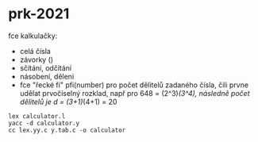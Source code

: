 # prk-2021
fce kalkulačky:
  - celá čísla
  - závorky ()
  - sčítání, odčítání
  - násobení, děleni
  - fce "řecké fí" pfi(number) pro počet dělitelů zadaného čísla, čili prvne udělat prvočíselný rozklad, např pro 648 = (2^3)*(3^4), následně počet dělitelů je d = (3+1)*(4+1) = 20

```
lex calculator.l
yacc -d calculator.y
cc lex.yy.c y.tab.c -o calculator 
```
